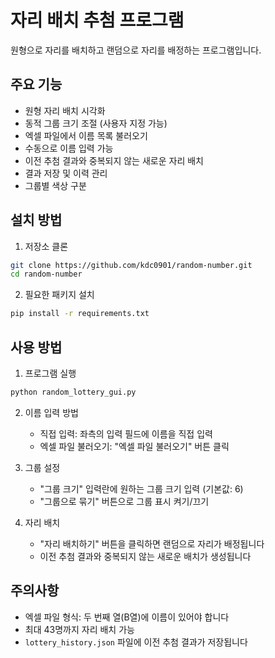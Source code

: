 # 자리 배치 추첨 프로그램

원형으로 자리를 배치하고 랜덤으로 자리를 배정하는 프로그램입니다.

## 주요 기능

* 원형 자리 배치 시각화
* 동적 그룹 크기 조절 (사용자 지정 가능)
* 엑셀 파일에서 이름 목록 불러오기
* 수동으로 이름 입력 가능
* 이전 추첨 결과와 중복되지 않는 새로운 자리 배치
* 결과 저장 및 이력 관리
* 그룹별 색상 구분

## 설치 방법

1. 저장소 클론
```bash
git clone https://github.com/kdc0901/random-number.git
cd random-number
```

2. 필요한 패키지 설치
```bash
pip install -r requirements.txt
```

## 사용 방법

1. 프로그램 실행
```bash
python random_lottery_gui.py
```

2. 이름 입력 방법
   * 직접 입력: 좌측의 입력 필드에 이름을 직접 입력
   * 엑셀 파일 불러오기: "엑셀 파일 불러오기" 버튼 클릭

3. 그룹 설정
   * "그룹 크기" 입력란에 원하는 그룹 크기 입력 (기본값: 6)
   * "그룹으로 묶기" 버튼으로 그룹 표시 켜기/끄기

4. 자리 배치
   * "자리 배치하기" 버튼을 클릭하면 랜덤으로 자리가 배정됩니다
   * 이전 추첨 결과와 중복되지 않는 새로운 배치가 생성됩니다

## 주의사항

* 엑셀 파일 형식: 두 번째 열(B열)에 이름이 있어야 합니다
* 최대 43명까지 자리 배치 가능
* `lottery_history.json` 파일에 이전 추첨 결과가 저장됩니다 